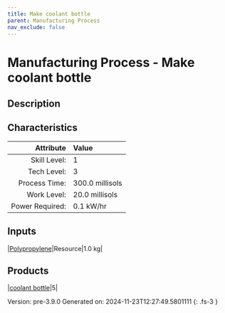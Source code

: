 ```yaml
---
title: Make coolant bottle
parent: Manufacturing Process
nav_exclude: false
---
```

# Manufacturing Process - Make coolant bottle

## Description
&#10;&#9;&#9;

## Characteristics

| Attribute      | Value |
|--------:|:------|
|Skill Level:|1|
|Tech Level:|3|
|Process Time:|300.0 millisols|
|Work Level:|20.0 millisols|
|Power Required:|0.1 kW/hr|

## Inputs

|[Polypropylene](../resource/polypropylene.html)|Resource|1.0 kg|

## Products

|[coolant bottle](../part/coolant-bottle.html)|5|


Version: pre-3.9.0 Generated on: 2024-11-23T12:27:49.5801111
{: .fs-3 }

